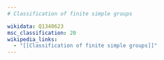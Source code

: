 ```yaml
---
# Classification of finite simple groups

wikidata: Q1340623
msc_classification: 20
wikipedia_links:
  - "[[Classification of finite simple groups]]"
---
```

